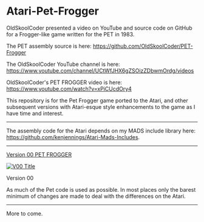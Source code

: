 # Atari-Pet-Frogger

OldSkoolCoder presented a video on YouTube and source code on GitHub for a Frogger-like game written for the PET in 1983.

The PET assembly source is here:  https://github.com/OldSkoolCoder/PET-Frogger

The OldSkoolCoder YouTube channel is here:  https://www.youtube.com/channel/UCtWfJHX6gZSOizZDbwmOrdg/videos

OldSkoolCoder's PET FROGGER video is here:  https://www.youtube.com/watch?v=xPiCUcdOry4

This repository is for the Pet Frogger game ported to the Atari, and other subsequent versions with Atari-esque style enhancements to the game as I have time and interest.

---

The assembly code for the Atari depends on my MADS include library here: https://github.com/kenjennings/Atari-Mads-Includes.  

---

[Version 00 PET FROGGER](https://github.com/kenjennings/Atari-Pet-Frogger/blob/master/README_V00.md "Version 00 Atari PET FROGGER") 

[![V00 Title](https://github.com/kenjennings/Atari-Pet-Frogger/raw/master/V00_Title.png)](https://github.com/kenjennings/Atari-Pet-Frogger/blob/master/README_V00.md)

Version 00

As much of the Pet code is used as possible.  In most places only the barest minimum of changes are made to deal with the differences on the Atari. 

---

More to come. 
